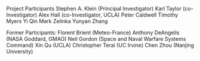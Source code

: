 Project Participants
Stephen A. Klein (Principal Investigator)
Karl Taylor (co-Investigator)
Alex Hall (co-Investigator, UCLA)
Peter Caldwell
Timothy Myers
Yi Qin
Mark Zelinka
Yunyan Zhang

Former Participants:
Florent Brient (Meteo-France)
Anthony DeAngelis (NASA Goddard, GMAO)
Neil Gordon (Space and Naval Warfare Systems Command)
Xin Qu (UCLA)
Christopher Terai (UC Irvine)
Chen Zhou (Nanjing University)
